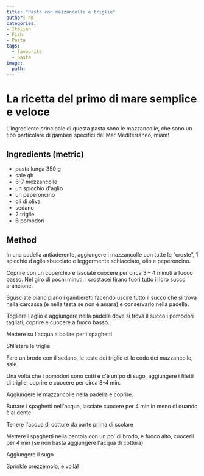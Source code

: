 ```yaml
---
title: "Pasta con mazzancolle e triglie"
author: nm
categories:
- Italian
- Fish
- Pasta
tags:
  - favourite 
  - pasta
image: 
  path: 
---
```

# La ricetta del primo di mare semplice e veloce

L’ingrediente principale di questa pasta sono le mazzancolle, che sono un tipo particolare di gamberi specifici del Mar Mediterraneo, miam!

## Ingredients (metric)

- pasta lunga 350 g
- sale qb
- 6-7 mezzancolle 
- un spicchio d'aglio 
- un peperoncino 
- oli di oliva 
- sedano 
- 2 triglie 
- 6 pomodori 


## Method

In una padella antiaderente, aggiungere i mazzancolle con tutte le “croste”, 1 spicchio d’aglio sbucciato e leggermente schiacciato, olio e peperoncino.

Coprire con un coperchio e lasciate cuocere per circa 3 – 4 minuti a fuoco basso. Nel giro di pochi minuti, i crostacei tirano fuori tutto il loro succo arancione. 

Sgusciate piano piano i gamberetti facendo uscire tutto il succo che si trova nella carcassa (e nella testa se non è amara) e conservarlo nella padella. 

Togliere l'aglio e aggiungere nella padella dove si trova il succo i pomodori tagliati, coprire e cuocere a fuoco basso. 

Mettere su l'acqua a bollire per i spaghetti 

Sfilletare le triglie

Fare un brodo con il sedano, le teste dei triglie et le code dei mazzancolle, sale. 

Una volta che i pomodori sono cotti e c'è un'po di sugo, aggiungere i filetti di triglie, coprire e cuocere per circa 3-4 min.

Aggiungere le mazzancolle nella padella e coprire.

Buttare i spaghetti nell'acqua, lasciate cuocere per 4 min in meno di quando è al dente 

Tenere l'acqua di cotture da parte prima di scolare 

Mettere i spaghetti nella pentola con un po' di brodo, e fuoco alto, cuocerli per 4 min (se non basta aggiungere l'acqua di cottura) 

Aggiungere il sugo 

Sprinkle prezzemolo, e voilà!










